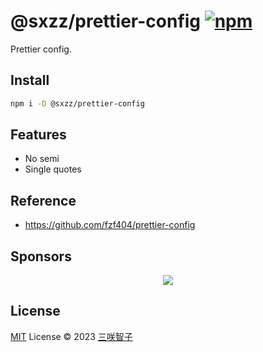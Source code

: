 # @sxzz/prettier-config [![npm](https://img.shields.io/npm/v/prettier-config.svg)](https://npmjs.com/package/prettier-config)

Prettier config.

## Install

```bash
npm i -D @sxzz/prettier-config
```

## Features

- No semi
- Single quotes

## Reference

- https://github.com/fzf404/prettier-config

## Sponsors

<p align="center">
  <a href="https://cdn.jsdelivr.net/gh/sxzz/sponsors/sponsors.svg">
    <img src='https://cdn.jsdelivr.net/gh/sxzz/sponsors/sponsors.svg'/>
  </a>
</p>

## License

[MIT](./LICENSE) License © 2023 [三咲智子](https://github.com/sxzz)
